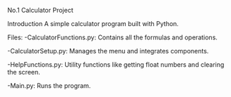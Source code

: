 No.1 Calculator Project

Introduction
A simple calculator program built with Python.

Files:
-CalculatorFunctions.py: Contains all the formulas and operations.

-CalculatorSetup.py: Manages the menu and integrates components.

-HelpFunctions.py: Utility functions like getting float numbers and clearing the screen.

-Main.py: Runs the program.

